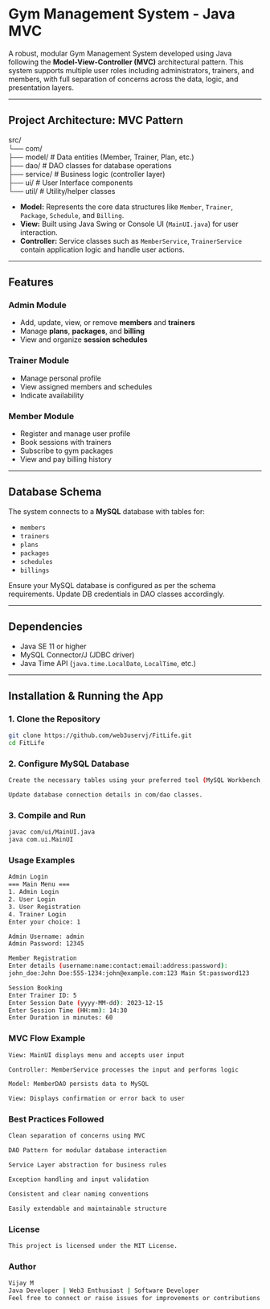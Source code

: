 #  Gym Management System - Java MVC

A robust, modular Gym Management System developed using Java following the **Model-View-Controller (MVC)** architectural pattern. This system supports multiple user roles including administrators, trainers, and members, with full separation of concerns across the data, logic, and presentation layers.

---

## Project Architecture: MVC Pattern

src/                                                                                                                                                               
└── com/                                                                                                                                                           
├── model/ # Data entities (Member, Trainer, Plan, etc.)                                                                                                           
├── dao/ # DAO classes for database operations                                                                                                                     
├── service/ # Business logic (controller layer)                                                                                                                   
├── ui/ # User Interface components                                                                                                                                
└── util/ # Utility/helper classes                                                                                                                                 


- **Model:** Represents the core data structures like `Member`, `Trainer`, `Package`, `Schedule`, and `Billing`.
- **View:** Built using Java Swing or Console UI (`MainUI.java`) for user interaction.
- **Controller:** Service classes such as `MemberService`, `TrainerService` contain application logic and handle user actions.

---

##  Features

###  Admin Module
- Add, update, view, or remove **members** and **trainers**
- Manage **plans**, **packages**, and **billing**
- View and organize **session schedules**

###  Trainer Module
- Manage personal profile
- View assigned members and schedules
- Indicate availability

###  Member Module
- Register and manage user profile
- Book sessions with trainers
- Subscribe to gym packages
- View and pay billing history

---

##  Database Schema

The system connects to a **MySQL** database with tables for:

- `members`
- `trainers`
- `plans`
- `packages`
- `schedules`
- `billings`

Ensure your MySQL database is configured as per the schema requirements. Update DB credentials in DAO classes accordingly.

---

##  Dependencies

- Java SE 11 or higher
- MySQL Connector/J (JDBC driver)
- Java Time API (`java.time.LocalDate`, `LocalTime`, etc.)

---

##  Installation & Running the App

### 1. Clone the Repository
```bash
git clone https://github.com/web3uservj/FitLife.git
cd FitLife
```
### 2. Configure MySQL Database
```bash
Create the necessary tables using your preferred tool (MySQL Workbench, CLI, etc.)

Update database connection details in com/dao classes.
```

### 3. Compile and Run
```bash
javac com/ui/MainUI.java
java com.ui.MainUI
```
### Usage Examples
```bash
Admin Login
=== Main Menu ===
1. Admin Login
2. User Login
3. User Registration
4. Trainer Login
Enter your choice: 1

Admin Username: admin  
Admin Password: 12345

Member Registration
Enter details (username:name:contact:email:address:password): 
john_doe:John Doe:555-1234:john@example.com:123 Main St:password123

Session Booking
Enter Trainer ID: 5  
Enter Session Date (yyyy-MM-dd): 2023-12-15  
Enter Session Time (HH:mm): 14:30  
Enter Duration in minutes: 60  
```
### MVC Flow Example
```bash
View: MainUI displays menu and accepts user input

Controller: MemberService processes the input and performs logic

Model: MemberDAO persists data to MySQL

View: Displays confirmation or error back to user
```
### Best Practices Followed
```bash
Clean separation of concerns using MVC

DAO Pattern for modular database interaction

Service Layer abstraction for business rules

Exception handling and input validation

Consistent and clear naming conventions

Easily extendable and maintainable structure
```
### License
```bash
This project is licensed under the MIT License.
```
### Author
```bash
Vijay M
Java Developer | Web3 Enthusiast | Software Developer
Feel free to connect or raise issues for improvements or contributions!
```
